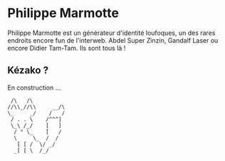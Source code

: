 # Philippe Marmotte

Philippe Marmotte est un générateur d'identité loufoques, un des rares endroits encore fun de l'interweb. 
Abdel Super Zinzin, Gandalf Laser ou encore Didier Tam-Tam. Ils sont tous là !

## Kézako ?

En construction ...

     /\   /\
    //\\_//\\     __/\
    \_     _/    /   /
     / . . \    /^^^]
     \_\ /_/    [   ]
      / ° \_    [   /
      \     \_  /  /
       [ [ /  \/ _/
      _[ [ \  /_/
